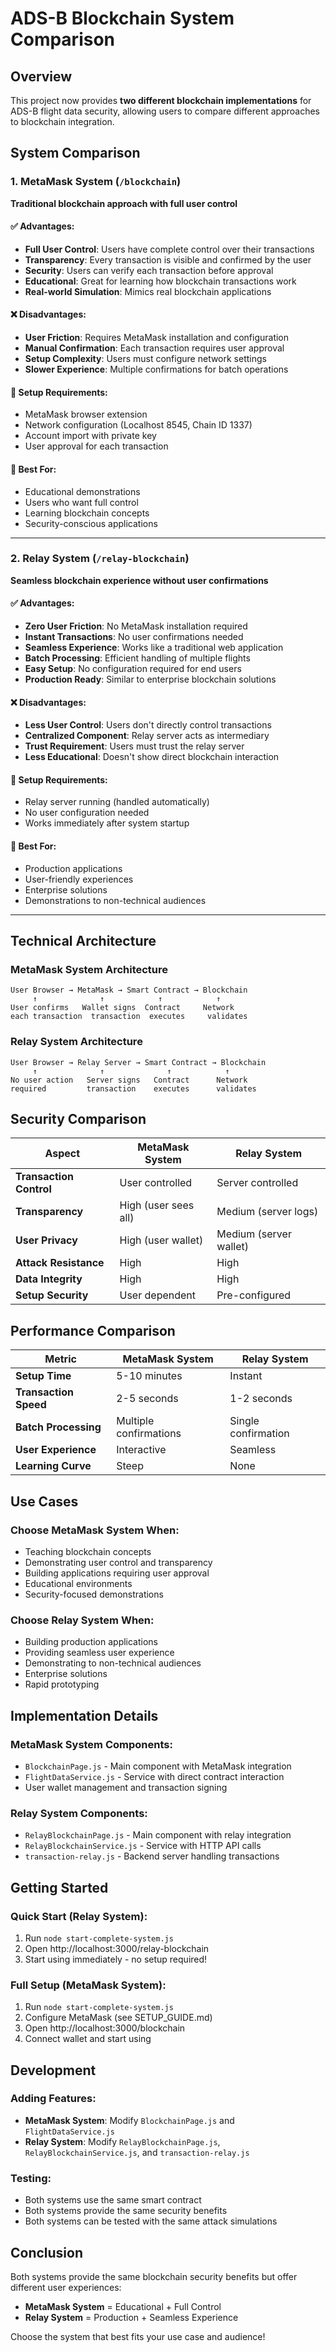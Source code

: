 # ADS-B Blockchain System Comparison

## Overview

This project now provides **two different blockchain implementations** for ADS-B flight data security, allowing users to compare different approaches to blockchain integration.

## System Comparison

### 1. MetaMask System (`/blockchain`)
**Traditional blockchain approach with full user control**

#### ✅ **Advantages:**
- **Full User Control**: Users have complete control over their transactions
- **Transparency**: Every transaction is visible and confirmed by the user
- **Security**: Users can verify each transaction before approval
- **Educational**: Great for learning how blockchain transactions work
- **Real-world Simulation**: Mimics real blockchain applications

#### ❌ **Disadvantages:**
- **User Friction**: Requires MetaMask installation and configuration
- **Manual Confirmation**: Each transaction requires user approval
- **Setup Complexity**: Users must configure network settings
- **Slower Experience**: Multiple confirmations for batch operations

#### 🔧 **Setup Requirements:**
- MetaMask browser extension
- Network configuration (Localhost 8545, Chain ID 1337)
- Account import with private key
- User approval for each transaction

#### 🎯 **Best For:**
- Educational demonstrations
- Users who want full control
- Learning blockchain concepts
- Security-conscious applications

---

### 2. Relay System (`/relay-blockchain`)
**Seamless blockchain experience without user confirmations**

#### ✅ **Advantages:**
- **Zero User Friction**: No MetaMask installation required
- **Instant Transactions**: No user confirmations needed
- **Seamless Experience**: Works like a traditional web application
- **Batch Processing**: Efficient handling of multiple flights
- **Easy Setup**: No configuration required for end users
- **Production Ready**: Similar to enterprise blockchain solutions

#### ❌ **Disadvantages:**
- **Less User Control**: Users don't directly control transactions
- **Centralized Component**: Relay server acts as intermediary
- **Trust Requirement**: Users must trust the relay server
- **Less Educational**: Doesn't show direct blockchain interaction

#### 🔧 **Setup Requirements:**
- Relay server running (handled automatically)
- No user configuration needed
- Works immediately after system startup

#### 🎯 **Best For:**
- Production applications
- User-friendly experiences
- Enterprise solutions
- Demonstrations to non-technical audiences

---

## Technical Architecture

### MetaMask System Architecture
```
User Browser → MetaMask → Smart Contract → Blockchain
     ↑              ↑            ↑            ↑
User confirms   Wallet signs  Contract     Network
each transaction  transaction  executes     validates
```

### Relay System Architecture
```
User Browser → Relay Server → Smart Contract → Blockchain
     ↑              ↑              ↑            ↑
No user action   Server signs   Contract      Network
required         transaction    executes      validates
```

## Security Comparison

| Aspect | MetaMask System | Relay System |
|--------|----------------|--------------|
| **Transaction Control** | User controlled | Server controlled |
| **Transparency** | High (user sees all) | Medium (server logs) |
| **User Privacy** | High (user wallet) | Medium (server wallet) |
| **Attack Resistance** | High | High |
| **Data Integrity** | High | High |
| **Setup Security** | User dependent | Pre-configured |

## Performance Comparison

| Metric | MetaMask System | Relay System |
|--------|----------------|--------------|
| **Setup Time** | 5-10 minutes | Instant |
| **Transaction Speed** | 2-5 seconds | 1-2 seconds |
| **Batch Processing** | Multiple confirmations | Single confirmation |
| **User Experience** | Interactive | Seamless |
| **Learning Curve** | Steep | None |

## Use Cases

### Choose MetaMask System When:
- Teaching blockchain concepts
- Demonstrating user control and transparency
- Building applications requiring user approval
- Educational environments
- Security-focused demonstrations

### Choose Relay System When:
- Building production applications
- Providing seamless user experience
- Demonstrating to non-technical audiences
- Enterprise solutions
- Rapid prototyping

## Implementation Details

### MetaMask System Components:
- `BlockchainPage.js` - Main component with MetaMask integration
- `FlightDataService.js` - Service with direct contract interaction
- User wallet management and transaction signing

### Relay System Components:
- `RelayBlockchainPage.js` - Main component with relay integration
- `RelayBlockchainService.js` - Service with HTTP API calls
- `transaction-relay.js` - Backend server handling transactions

## Getting Started

### Quick Start (Relay System):
1. Run `node start-complete-system.js`
2. Open http://localhost:3000/relay-blockchain
3. Start using immediately - no setup required!

### Full Setup (MetaMask System):
1. Run `node start-complete-system.js`
2. Configure MetaMask (see SETUP_GUIDE.md)
3. Open http://localhost:3000/blockchain
4. Connect wallet and start using

## Development

### Adding Features:
- **MetaMask System**: Modify `BlockchainPage.js` and `FlightDataService.js`
- **Relay System**: Modify `RelayBlockchainPage.js`, `RelayBlockchainService.js`, and `transaction-relay.js`

### Testing:
- Both systems use the same smart contract
- Both systems provide the same security benefits
- Both systems can be tested with the same attack simulations

## Conclusion

Both systems provide the same blockchain security benefits but offer different user experiences:

- **MetaMask System** = Educational + Full Control
- **Relay System** = Production + Seamless Experience

Choose the system that best fits your use case and audience! 